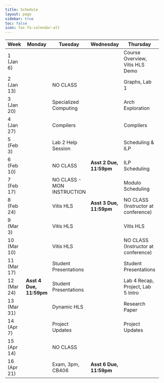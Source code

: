 ```yaml
---
title: Schedule
layout: page
sidebar: true
toc: false
icon: fas fa-calendar-alt
---
```


| Week          | Monday                |   Tuesday                             |   Wednesday               |   Thursday                                            | Friday    |
|---------------| ----------------------|---------------------------------------|--------------             |-------------------------------------------------------|-----------|
|1 (Jan 6)      |                       |                                       |                           | Course Overview, Vitis HLS Demo                       |                           |
|2 (Jan 13)     |                       | NO CLASS                              |                           | Graphs, Lab 1                                         |                           | 
|3 (Jan 20)     |                       | Specialized Computing                 |                           | Arch Exploration                                      |**Asst 1 Due, 11:59pm**    |
|4 (Jan 27)     |                       | Compilers                             |                           | Compilers                                             |                           |
|5 (Feb 3)      |                       | Lab 2 Help Session                    |                           | Scheduling & ILP                                      |                           |
|6 (Feb 10)     |                       | NO CLASS                              | **Asst 2 Due, 11:59pm**   | ILP Scheduling                                        |                           |
|7 (Feb 17)     |                       | NO CLASS - MON INSTRUCTION            |                           | Modulo Scheduling                                     |                           |
|8 (Feb 24)     |                       | Vitis HLS                             | **Asst 3 Due, 11:59pm**   | NO CLASS (Instructor at conference)                   |                           |
|9 (Mar 3)      |                       | Vitis HLS                             |                           | Vitis HLS                                             |                           |
|10 (Mar 10)     |                       | Vitis HLS                             |                           | NO CLASS (Instructor at conference)                   |    |
|11 (Mar 17)    |                       | Student Presentations                 |                           | Student Presentations                                 |                           |
|12 (Mar 24)    |**Asst 4 Due, 11:59pm**| Student Presentations                 |                           | Lab 4 Recap, Project, Lab 5 Intro                     |    |
|13 (Mar 31)    |                       | Dynamic HLS                           |                           | Research Paper                                        |**Asst 5 Due, 11:59pm**                           |
|14 (Apr 7)     |                       | Project Updates                       |                           | Project Updates                                       |                                                       |                           |
|15 (Apr 14)    |                       | NO CLASS                              |                           |                                                       |                           |
|16 (Apr 21)    |                       | Exam, 3pm, CB406                      | **Asst 6 Due, 11:59pm**   |                                                       |                           |

<!-- 
| Week          | Monday                |   Tuesday                             |   Wednesday                           |   Thursday                                            | Friday    |
|---------------| ----------------------|---------------------------------------|---------------------------            |-------------------------------------------------------|-----------|
|1 (Jan 9)      |                       |Course Overview, Graphs                |                                       |Lab 1 Overview, Specialized Computing                  |           |
|2 (Jan 16)     |**HOLIDAY**            | NO CLASS                              |**Asst 1 Due, 11:59pm**                |NO CLASS                                               |
|3 (Jan 23)     |                       |Compilers                              |                                       |Guest Speaerk, Lab 2                                   |
|4 (Jan 30)     |                       |LLVM Tutorial                          |                                       |HLS Flow, Arch. Exploration                            |
|5 (Feb 6)      |**Asst 2 Due, 11:59pm**|Scheduling Intro, ILP                  |                                       |ILP Scheduling, Lab 3                                  |
|6 (Feb 13)     |                       | NO CLASS                              |                                       |Pipelining & Modulo Scheduling                         |
|7 (Feb 20)     |                       | NO CLASS, **Asst 3 Due, 11:59pm**     |                                       |Vitis HLS Tutorial                                     |
|8 (Feb 27)     |                       | NO CLASS - Work on Student Lecture    |                                       |NO CLASS - Work on Student Lecture                     |
|9 (Mar 6)      |                       | Student Lectures                      |                                       |Student Lectures                                       |
|10 (Mar 13)    |                       | NO CLASS                              | **Asst 4 Due, 11:59pm**               |Interfaces                                             |
|11 (Mar 20)    |                       | Asst 5                                |                                       |Project Discussion & Midterm Q&A                       |
|12 (Mar 27)    |                       | Research Paper #1                     | **Asst 5 Due, 11:59pm**, Midterm Exam | **Project Proposals** & Midterm Exam                      |Midterm Exam
|13 (Apr 3)     |                       | Research Paper #2                     |                                       | NO CLASS                                              |
|14 (Apr 10)    |                       | Research Paper #3                     |                                       | Project Presentations                                 |
|14 (Apr 17)    |                       | Project Presentations                 |                                       | NO CLASS                                              | -->

<!-- ### 2021 Schedule -->

<!-- 
| Week          | Monday    |   Tuesday                             |   Wednesday                                       |   Thursday                                            | Friday    |
|---------------| ----------|---------------------------------------|---------------------------------------------------|-------------------------------------------------------|-----------|
|1 (Jan 11)     |           |Course Overview, Graphs                |                                                   |Specialized Computing                                  |           |
|2 (Jan 18)     |**HOLIDAY**|Compilers                              |**Asst 1 Due, 11:59pm**                            |Lab 2, LLVM Tutorial                                   |           |
|3 (Jan 25)     |           |HLS Flow, Arch. Exploration            |                                                   |Scheduling                                             |           |   
|4 (Feb 1)      |           |ILP                                    |**Asst 2 Due, 11:59pm**                            |SDC Scheduling, Lab 3                                  |           |
|5 (Feb 8)      |           |Pipelining                             |                                                   |                                      |           |
|6 (Feb 15)     |           |**NO CLASS (Monday Instruction)**      |**Asst 3 Due, 11:59pm**                            |Lab 4, Vitis HLS                                      |           | 
|7 (Feb 22)     |           |Resource Sharing and Binding           |                                                   |**Midterm Exam**                                       |           | 
|8 (Mar 1)      |           |Memory Partitioning                    |**Asst 4 Due, 11:59pm**                            |Interface Synthesis, Lab 5                             |           | 
|9 (Mar 8)      |           |Final Project Discussion               |                                                   |Student Lectures                                       |           | 
|10 (Mar 15)    |           |Student Lectures                       |**Asst 5 Due, 11:59pm**                            |Student Lectures / RTL Debug                           |           | 
|11 (Mar 22)    |           |HLS Debug                              |                                                   |Vitis/OpenCL                                           |**Project Proposal Due**            |
|12 (Mar 29)    |           |Dataflow                               |                                                   |Research Paper (Dynamic HLS)                           |           |
|13 (Apr 5)     |           |NO CLASS                               |                                                   | _Project Presentations_                               |           |
|14 (Apr 12)    |           | _Project Presentations_               |**BYU Last Day of Class**                          |                                                       |           |
|15 (Apr 19)    |           |                                       |**Final Project Report Due, 11:59pm**              |                                                       |           | -->